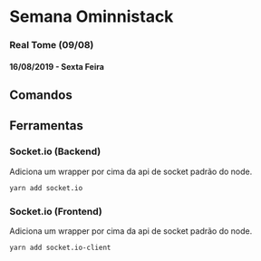# Semana Ominnistack
### Real Tome (09/08)
#### 16/08/2019 - Sexta Feira

## Comandos

## Ferramentas

### Socket.io (Backend)
Adiciona um wrapper por cima da api de socket padrão do node.

```bash
yarn add socket.io
```

### Socket.io (Frontend)
Adiciona um wrapper por cima da api de socket padrão do node.

```bash
yarn add socket.io-client
```